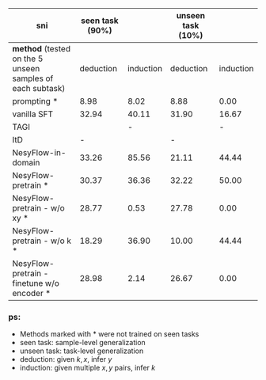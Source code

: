 |sni         | seen task (90%) |            |unseen task (10%) |         |
|-----------|-----------|-------------|-----------| ---------|
|**method** (tested on the 5 unseen samples of each subtask)    | deduction    | induction    | deduction    | induction |
| prompting * | 8.98      | 8.02      |  8.88     |    0.00  |
| vanilla SFT | 32.94   | 40.11       |  31.90    |    16.67  |
| TAGI      |           | -           |           |    -     |
| ItD       | -         |             |    -      |          |
| NesyFlow-in-domain | 33.26 | 85.56  |    21.11   |   44.44   |
| NesyFlow-pretrain * | 30.37  | 36.36   |   32.22       | 50.00        |
| NesyFlow-pretrain - w/o xy * | 28.77  | 0.53  |   27.78       | 0.00        |
| NesyFlow-pretrain - w/o k * | 18.29  | 36.90  |   10.00       | 44.44        |
| NesyFlow-pretrain - finetune w/o encoder * | 28.98  | 2.14  |   26.67       | 0.00        |

### ps:
- Methods marked with * were not trained on seen tasks
- seen task: sample-level generalization
- unseen task: task-level generalization
- deduction: given $k, x$, infer $y$
- induction: given multiple $x, y$ pairs, infer $k$